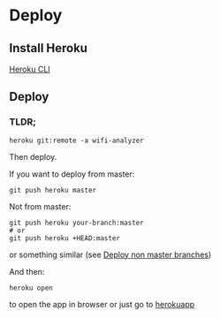 # Deploy

## Install Heroku
[Heroku CLI](https://devcenter.heroku.com/articles/heroku-cli)

## Deploy
### TLDR;
```shell script
heroku git:remote -a wifi-analyzer
```
Then deploy.

If you want to deploy from master:
```shell script
git push heroku master
```
Not from master:
```shell script
git push heroku your-branch:master
# or
git push heroku +HEAD:master
```
or something similar (see [Deploy non master branches](https://devcenter.heroku.com/articles/git#deploying-code))

And then:
```shell script
heroku open
```
to open the app in browser or just go to [herokuapp](https://wifi-admin.herokuapp.com)
